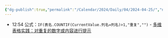 ```yaml
---
{"dg-publish":true,"permalink":"/Calendar/2024/Daily/04/2024-04-25/","noteIcon":1,"created":"2024-04-25","updated":"2024-04-25"}
---
```


- 12:54 公式：`IF(表名.COUNTIF(CurrentValue.列名=列名)>1,"重复","")` - [多维表格实践：对重复的数字或内容进行提示](https://www.feishu.cn/hc/zh-CN/articles/974691484068-%E5%A4%9A%E7%BB%B4%E8%A1%A8%E6%A0%BC%E5%AE%9E%E8%B7%B5-%E5%AF%B9%E9%87%8D%E5%A4%8D%E7%9A%84%E6%95%B0%E5%AD%97%E6%88%96%E5%86%85%E5%AE%B9%E8%BF%9B%E8%A1%8C%E6%8F%90%E7%A4%BA)